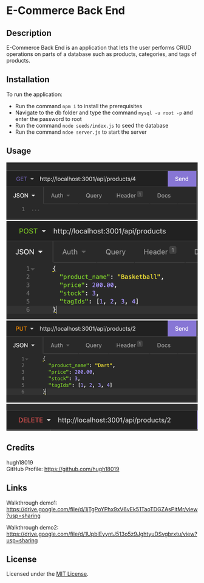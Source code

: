 # E-Commerce Back End

## Description

E-Commerce Back End is an application that lets the user performs CRUD operations on parts of a database such as products, categories, and tags of products.

## Installation

To run the application:

- Run the command `npm i` to install the prerequisites
- Navigate to the db folder and type the command `mysql -u root -p` and enter the password to root
- Run the command `node seeds/index.js` to seed the database
- Run the command `ndoe server.js` to start the server

## Usage

![alt text](Get.png)  
![alt text](Post.png)
![alt text](Put.png)
![alt text](Delete.png)

## Credits

hugh18019  
GitHub Profile: https://github.com/hugh18019

## Links

Walkthrough demo1:  
https://drive.google.com/file/d/1jTgPoYPhx9xV6vEk51TaoTDGZAsPitMr/view?usp=sharing

Walkthrough demo2:  
https://drive.google.com/file/d/1UpbIEyyntJ513o5z9JghtyuDSvgbrxtu/view?usp=sharing

## License

Licensed under the [MIT License](LICENSE).
